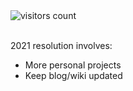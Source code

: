 <div align='left'>
  <img align='center' alt="visitors count" src="https://visitor-badge.glitch.me/badge?page_id=brickfrog.brickfrog">
</div>
<br />

2021 resolution involves:
* More personal projects
* Keep blog/wiki updated
